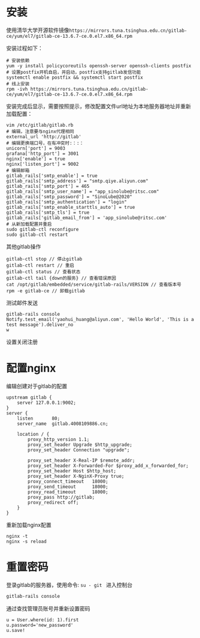 # 安装

使用清华大学开源软件镜像`https://mirrors.tuna.tsinghua.edu.cn/gitlab-ce/yum/el7/gitlab-ce-13.6.7-ce.0.el7.x86_64.rpm`

安装过程如下：

```
# 安装依赖
yum -y install policycoreutils openssh-server openssh-clients postfix
# 设置postfix开机自启，并启动，postfix支持gitlab发信功能
systemctl enable postfix && systemctl start postfix
# 线上安装
rpm -ivh https://mirrors.tuna.tsinghua.edu.cn/gitlab-ce/yum/el7/gitlab-ce-13.6.7-ce.0.el7.x86_64.rpm
```

安装完成后显示，需要按照提示，修改配置文件url地址为本地服务器地址并重新加载配置：

```
vim /etc/gitlab/gitlab.rb
# 编辑，注意要与nginx代理相同
external_url 'http://gitlab'
# 编辑更换端口号，在有冲突时:：:：
unicorn['port'] = 9003
grafana['http_port'] = 3001
nginx['enable'] = true
nginx['listen_port'] = 9002
# 编辑邮箱
gitlab_rails['smtp_enable'] = true
gitlab_rails['smtp_address'] = "smtp.qiye.aliyun.com"
gitlab_rails['smtp_port'] = 465
gitlab_rails['smtp_user_name'] = "app_sinolube@ritsc.com"
gitlab_rails['smtp_password'] = "SinoLube@2020"
gitlab_rails['smtp_authentication'] = "login"
gitlab_rails['smtp_enable_starttls_auto'] = true
gitlab_rails['smtp_tls'] = true
gitlab_rails['gitlab_email_from'] = 'app_sinolube@ritsc.com'
# 从新加载配置并重启
sudo gitlab-ctl reconfigure
sudo gitlab-ctl restart
```

其他gitlab操作

```
gitlab-ctl stop // 停止gitlab
gitlab-ctl restart // 重启
gitlab-ctl status // 查看状态
gitlab-ctl tail {down的服务} // 查看错误原因
cat /opt/gitlab/embedded/service/gitlab-rails/VERSION // 查看版本号
rpm -e gitlab-ce // 卸载gitlab
```

测试邮件发送

```
gitlab-rails console
Notify.test_email('yaohui_huang@aliyun.com', 'Hello World', 'This is a test message').deliver_no
w
```



设置关闭注册

# 配置nginx

编辑创建对于gitlab的配置

```
upstream gitlab {
    server 127.0.0.1:9002;
}
server {
    listen       80;
    server_name  gitlab.4008109886.cn;

    location / {
        proxy_http_version 1.1;
        proxy_set_header Upgrade $http_upgrade;
        proxy_set_header Connection "upgrade";

        proxy_set_header X-Real-IP $remote_addr;
        proxy_set_header X-Forwarded-For $proxy_add_x_forwarded_for;
        proxy_set_header Host $http_host;
        proxy_set_header X-NginX-Proxy true;
        proxy_connect_timeout   18000;
        proxy_send_timeout      18000;
        proxy_read_timeout      18000;
        proxy_pass http://gitlab;
        proxy_redirect off;
    }
}
```

重新加载nginx配置 

```
nginx -t
nginx -s reload
```



# 重置密码

登录gitlab的服务器，使用命令: `su - git ` 进入控制台

```bash
gitlab-rails console
```

通过查找管理员账号并重新设置密码

```
u = User.where(id: 1).first
u.password='new_password'
u.save!
```


